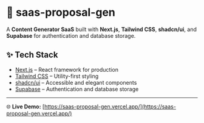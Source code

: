 # 🚀 saas-proposal-gen

A **Content Generator SaaS** built with **Next.js**, **Tailwind CSS**, **shadcn/ui**, and **Supabase** for authentication and database storage.

## ✨ Tech Stack

* [Next.js](https://nextjs.org/) – React framework for production
* [Tailwind CSS](https://tailwindcss.com/) – Utility-first styling
* [shadcn/ui](https://ui.shadcn.com/) – Accessible and elegant components
* [Supabase](https://supabase.com/) – Authentication and database storage

---

🌐 **Live Demo:** [https://saas-proposal-gen.vercel.app/](https://saas-proposal-gen.vercel.app/)
